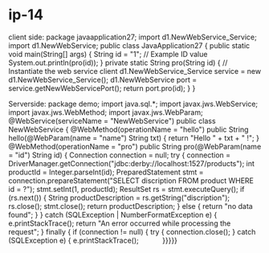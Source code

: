 # ip-14
client side:
package javaapplication27;
import d1.NewWebService_Service;
import d1.NewWebService;
public class JavaApplication27 {
public static void main(String[] args) {
        String id = "1"; // Example ID value
                System.out.println(pro(id));
    }
    private static String pro(String id) {
        // Instantiate the web service client
        d1.NewWebService_Service service = new d1.NewWebService_Service();
        d1.NewWebService port = service.getNewWebServicePort();
        return port.pro(id);
    }
}

Serverside:
package demo;
import java.sql.*;
import javax.jws.WebService;
import javax.jws.WebMethod;
import javax.jws.WebParam;
@WebService(serviceName = "NewWebService")
public class NewWebService {
    @WebMethod(operationName = "hello")
    public String hello(@WebParam(name = "name") String txt) {
        return "Hello " + txt + " !";
    }
    @WebMethod(operationName = "pro")
    public String pro(@WebParam(name = "id") String id) {
        Connection connection = null;
        try {
            connection = DriverManager.getConnection("jdbc:derby://localhost:1527/products");
            int productId = Integer.parseInt(id);
            PreparedStatement stmt = connection.prepareStatement("SELECT discription FROM product WHERE id = ?");
            stmt.setInt(1, productId);
            ResultSet rs = stmt.executeQuery();
            if (rs.next()) {
                String productDescription = rs.getString("discription");
                rs.close();
                stmt.close();
                return productDescription;
            } else {
                return "no data found";
            }
        } catch (SQLException | NumberFormatException e) {
            e.printStackTrace();
            return "An error occurred while processing the request";
        } finally {
            if (connection != null) {
                try {
                    connection.close();
                } catch (SQLException e) {
                    e.printStackTrace();
                }}}}}
